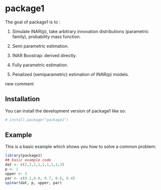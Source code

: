 
# package1

<!-- badges: start -->
<!-- badges: end -->

The goal of package1 is to :

  1) Simulate INAR(p), take arbitrary innovation distributions (parametric family), probability mass function.

  2) Semi parametric estimation.

  3) INAR Boostrap: derived directly.

  4) Fully parametric estimation.

  5) Penalized (semiparametric) estimation of INAR(p) models.
  
  new comment


## Installation

You can install the development version of package1 like so:

``` r
# install.package("package1")
```

## Example

This is a basic example which shows you how to solve a common problem:

``` r
library(package1)
## basic example code
dat <- c(2,3,1,1,1,1,1,1,3)
p <- 1
upper <- 3
par <- c(0.1,0.8, 0.7, 0.6, 0.4)
spinar(dat, p, upper, par)
```


